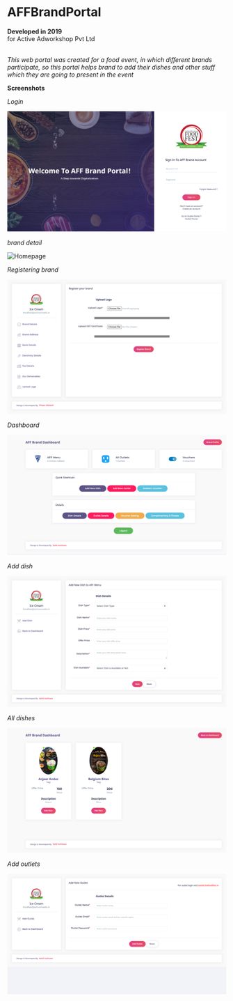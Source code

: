 # AFFBrandPortal

**Developed in 2019** <br />
for Active Adworkshop Pvt Ltd <br /><br />

*This web portal was created for a food event, in which different brands participate, so this portal helps brand to add their dishes and other stuff which they are going to present in the event*<br />

**Screenshots**

_Login_<br />

![Homepage](https://github.com/sahilachhava/AFFBrandPortal/blob/main/screenshots/login.png)<br />

_brand detail_<br />

![Homepage](https://github.com/sahilachhava/AFFBrandPortal/blob/main/screenshots/detial.png)<br />

_Registering brand_<br />

![Homepage](https://github.com/sahilachhava/AFFBrandPortal/blob/main/screenshots/alldetail.png)<br />

_Dashboard_<br />

![Homepage](https://github.com/sahilachhava/AFFBrandPortal/blob/main/screenshots/dashboard.png)<br />

_Add dish_<br />

![Homepage](https://github.com/sahilachhava/AFFBrandPortal/blob/main/screenshots/dish.png)<br />

_All dishes_<br />

![Homepage](https://github.com/sahilachhava/AFFBrandPortal/blob/main/screenshots/dishes.png)<br />

_Add outlets_<br />

![Homepage](https://github.com/sahilachhava/AFFBrandPortal/blob/main/screenshots/outlet.png)<br />
